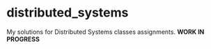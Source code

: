 # distributed_systems

My solutions for Distributed Systems classes assignments.
**WORK IN PROGRESS**
